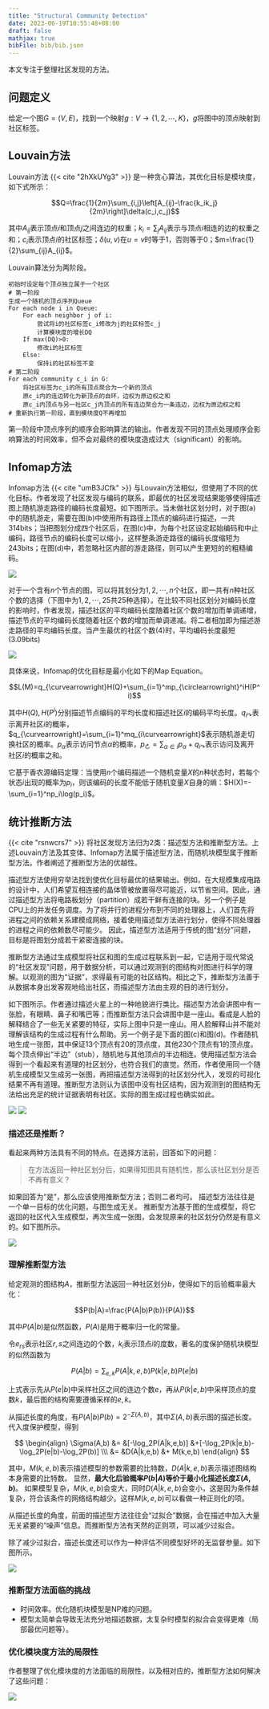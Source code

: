 ```yaml
---
title: "Structural Community Detection"
date: 2023-06-19T10:55:48+08:00
draft: false
mathjax: true
bibFile: bib/bib.json
---
```


<!-- 本文专注于解释社区发现的两个经典算法：Louvain方法和Infomap方法。 -->
本文专注于整理社区发现的方法。

## 问题定义

给定一个图$G=(V,E)$，找到一个映射$g:V\to \{1,2,\cdots,K\}$，$g$将图中的顶点映射到社区标签。

## Louvain方法

Louvain方法 {{< cite "2hXkUYg3" >}} 是一种贪心算法，其优化目标是模块度，如下式所示：

$$Q=\frac{1}{2m}\sum_{i,j}\left[A_{ij}-\frac{k_ik_j}{2m}\right]\delta(c_i,c_j)$$

其中$A_{ij}$表示顶点$i$和顶点$j$之间连边的权重；$k_i=\sum_jA_{ij}$表示与顶点$i$相连的边的权重之和；$c_i$表示顶点$i$的社区标签；$\delta(u,v)$在$u=v$时等于1，否则等于0；$m=\frac{1}{2}\sum_{ij}A_{ij}$。

Louvain算法分为两阶段。
```
初始时设定每个顶点独立属于一个社区
# 第一阶段
生成一个随机的顶点序列Queue
For each node i in Queue:
    For each neighbor j of i:
        尝试将i的社区标签c_i修改为j的社区标签c_j
        计算模块度的增长DQ
    If max(DQ)>0:
        修改i的社区标签
    Else:
        保持i的社区标签不变
# 第二阶段
For each community c_i in G:
    将社区标签为c_i的所有顶点聚合为一个新的顶点
    原c_i内的连边转化为新顶点的自环，边权为原边权之和
    原c_i内顶点与另一社区c_j内顶点的所有连边聚合为一条连边，边权为原边权之和
# 重新执行第一阶段，直到模块度Q不再增加
```

第一阶段中顶点序列的顺序会影响算法的输出。作者发现不同的顶点处理顺序会影响算法的时间效率，但不会对最终的模块度造成过大（significant）的影响。

## Infomap方法

Infomap方法 {{< cite "umB3JCfk" >}} 与Louvain方法相似，但使用了不同的优化目标。作者发现了社区发现与编码的联系，即最优的社区发现结果能够使得描述图上随机游走路径的编码长度最短。如下图所示。当未做社区划分时，对于图(a)中的随机游走，需要在图(b)中使用所有路径上顶点的编码进行描述，一共$314$bits；当把图划分成四个社区后，在图(c)中，为每个社区设定起始编码和中止编码，路径节点的编码长度可以缩小，这样整条游走路径的编码长度缩短为$243$bits；在图(d)中，若忽略社区内部的游走路径，则可以产生更短的的粗糙编码。

<img src="https://raw.githubusercontent.com/yliuhz/blogs/master/content/posts/images/iShot_2023-06-20_10.36.17.png" />

对于一个含有$n$个节点的图，可以将其划分为$1,2,\cdots,n$个社区，即一共有$n$种社区个数的选择（下图中为$1,2,\cdots,25$共25种选择）。在比较不同社区划分对编码长度的影响时，作者发现，描述社区的平均编码长度随着社区个数的增加而单调递增，描述节点的平均编码长度随着社区个数的增加而单调递减。将二者相加即为描述游走路径的平均编码长度。当产生最优的社区个数($4$)时，平均编码长度最短($3.09$bits)

<img src="https://raw.githubusercontent.com/yliuhz/blogs/master/content/posts/images/iShot_2023-06-20_10.36.29.png" />

具体来说，Infomap的优化目标是最小化如下的Map Equation。

$$L(M)=q_{\curvearrowright}H(Q)+\sum_{i=1}^mp_{\circlearrowright}^iH(P^i)$$

其中$H(Q),H(P^i)$分别描述节点编码的平均长度和描述社区$i$的编码平均长度。$q_{i\curvearrowright}$表示离开社区$i$的概率，$q_{\curvearrowright}=\sum_{i=1}^mq_{i\curvearrowright}$表示随机游走切换社区的概率。$p_{\alpha}$表示访问节点$\alpha$的概率，$p_{\circlearrowright}=\sum_{\alpha\in i}p_{\alpha}+q_{i\curvearrowright}$表示访问及离开社区$i$的概率之和。

它基于香农源编码定理：当使用$n$个编码描述一个随机变量$X$的$n$种状态时，若每个状态$i$出现的概率为$p_i$，则该编码的长度不能低于随机变量$X$自身的熵：$H(X)=-\sum_{i=1}^np_i\log(p_i)$。

## 统计推断方法

{{< cite "rsnwcrs7" >}} 将社区发现方法归为2类：描述型方法和推断型方法。上述Louvain方法及其变体、Infomap方法属于描述型方法，而随机块模型属于推断型方法。作者阐述了推断型方法的优越性。

描述型方法使用穷举法找到使优化目标最优的结果输出。例如，在大规模集成电路的设计中，人们希望互相连接的晶体管被放置得尽可能近，以节省空间。因此，通过描述型方法将电路板划分（partition）成若干鲜有连接的块。另一个例子是CPU上的并发任务调度。为了将并行的进程分布到不同的处理器上，人们首先将进程之间的依赖关系建模成网络，接着使用描述型方法进行划分，使得不同处理器的进程之间的依赖数尽可能少。
因此，描述型方法适用于传统的图“划分”问题，目标是将图划分成若干紧密连接的块。

推断型方法通过生成模型将社区和图的生成过程联系到一起，它适用于现代常说的“社区发现”问题，用于数据分析，可以通过观测到的图结构对图进行科学的理解。以观测的图为“证据”，求得最有可能的社区结构。相比之下，推断型方法善于从数据本身出发客观地给出社区，而描述型方法由主观的目的进行划分。

如下图所示。作者通过描述火星上的一种地貌进行类比。描述型方法会讲图中有一张脸，有眼睛、鼻子和嘴巴等；而推断型方法只会讲图中是一座山。看成是人脸的解释结合了一些无关紧要的特征，实际上图中只是一座山。用人脸解释山并不能对理解该结构的生成过程有什么帮助。另一个例子是下面的图(c)和图(d)。作者随机地生成一张图，其中保证13个顶点有20的顶点度，其他230个顶点有1的顶点度。每个顶点伸出“半边”（stub），随机地与其他顶点的半边相连。使用描述型方法会得到一个看起来有道理的社区划分，也符合我们的直觉。然而，作者使用同一个随机生成模型又生成另一张图，再把描述型方法得到的社区划分代入，发现的可视化结果不再有道理。推断型方法则认为该图中没有社区结构，因为观测到的图结构无法给出充足的统计证据表明有社区。实际的图生成过程也确实如此。

<img src="iShot_2023-09-03_10.48.36.png" />

<img src="iShot_2023-09-03_11.00.12.png" />

### 描述还是推断？

看起来两种方法具有不同的特点。在选择方法前，回答如下的问题：

> 在方法返回一种社区划分后，如果得知图具有随机性，那么该社区划分是否不再有意义？

如果回答为“是”，那么应该使用推断型方法；否则二者均可。
描述型方法往往是一个单一目标的优化问题，与图生成无关。
推断型方法基于图的生成模型，将它返回的社区代入生成模型，再次生成一张图，会发现原来的社区划分仍然是有意义的。如下图所示。

<img src="iShot_2023-09-03_11.09.29.png" />

### 理解推断型方法

给定观测的图结构$A$，推断型方法返回一种社区划分$b$，使得如下的后验概率最大化：

$$P(b|A)=\frac{P(A|b)P(b)}{P(A)}$$

其中$P(A|b)$是似然函数，$P(A)$是用于概率归一化的常量。

令$e_{rs}$表示社区$r,s$之间连边的个数，$k_i$表示顶点$i$的度数，著名的度保护随机块模型的似然函数为

$$P(A|b)=\sum_{e,k}P(A|k,e,b)P(k|e,b)P(e|b)$$

上式表示先从$P(e|b)$中采样社区之间的连边个数$e$，再从$P(k|e,b)$中采样顶点的度数$k$，最后图的结构需要遵循采样的$e,k$。

从描述长度的角度，有$P(A|b)P(b)=2^{-\Sigma(A,b)}$，其中$\Sigma(A,b)$表示图的描述长度。代入度保护模型，得到

$$
\begin{align}
\Sigma(A,b) &= &[-\log_2P(A|k,e,b)] &+[-\log_2P(k|e,b)-\log_2P(e|b)-\log_2P(b)] \\\
&= &D(A|k,e,b) &+ M(k,e,b)
\end{align}
$$

其中，$M(k,e,b)$表示描述模型的参数需要的比特数，$D(A|k,e,b)$表示描述图结构本身需要的比特数。
显然，**最大化后验概率$P(b|A)$等价于最小化描述长度$\Sigma(A,b)$**。
如果模型复杂，$M(k,e,b)$会变大，同时$D(A|k,e,b)$会变小，这是因为条件越复杂，符合该条件的网络结构越少。这样$M(k,e,b)$可以看做一种正则化的项。

从描述长度的角度，前面的描述型方法往往会“过拟合”数据，会在描述中加入大量无关紧要的“噪声”信息。而推断型方法有天然的正则项，可以减少过拟合。

除了减少过拟合，描述长度还可以作为一种评估不同模型好坏的无监督参量。如下图所示。

<img src="iShot_2023-09-03_11.45.30.png" />

### 推断型方法面临的挑战

- 时间效率。优化随机块模型是NP难的问题。
- 模型太简单会导致无法充分地描述数据，太复杂时模型的拟合会变得更难（局部最优问题等）。

### 优化模块度方法的局限性

作者整理了优化模块度的方法面临的局限性，以及相对应的，推断型方法如何解决了这些问题：

<img src="iShot_2023-09-03_11.54.10.png" />
